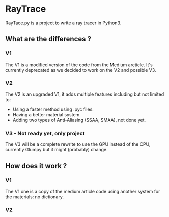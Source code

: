 # RayTrace

RayTace.py is a project to write a ray tracer in Python3.

## What are the differences ?

### V1

The V1 is a modified version of the code from the Medium arcticle. It's currently deprecated as we decided to work on the V2 and possible V3.

### V2

The V2 is an upgraded V1, it adds multiple features including but not limited to:
* Using a faster method using .pyc files.
* Having a better material system.
* Adding two types of Anti-Aliasing (SSAA, SMAA), not done yet.

### V3 - Not ready yet, only project

The V3 will be a complete rewrite to use the GPU instead of the CPU, currently Glumpy but it might (probably) change.
    
## How does it work ?

### V1

The V1 one is a copy of the medium article code using another system for the materials: no dictionary.

### V2
